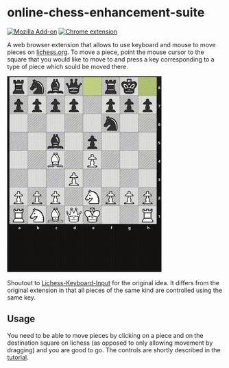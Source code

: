 # online-chess-enhancement-suite

[![Mozilla Add-on](https://img.shields.io/amo/v/online-chess-enhancement-suite?style=flat-square)](https://addons.mozilla.org/en-US/firefox/addon/online-chess-enhancement-suite/)
[![Chrome extension](https://img.shields.io/amo/v/online-chess-enhancement-suite?style=flat-square&label=chrome%20extension)](https://github.com/klausweiss/online-chess-enhancement-suite/blob/master/docs/CHROME-INSTALLATION.md)

A web browser extension that allows to use keyboard and mouse to move pieces on [lichess.org](https://lichess.org).
To move a piece, point the mouse cursor to the square that you would like to move to and press a key corresponding to a type of piece which sould be moved there.

![Basic piece movement](./docs/basics.gif)

Shoutout to [Lichess-Keyboard-Input](https://github.com/Sentero-esp12/Lichess-Keyboard-Input) for the original idea.
It differs from the original extension in that all pieces of the same kind are controlled using the same key.

## Usage

You need to be able to move pieces by clicking on a piece and on the destination square on lichess (as opposed to only allowing movement by dragging)
and you are good to go. The controls are shortly described in the [tutorial](./docs/TUTORIAL.md).

